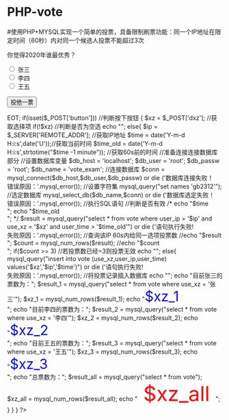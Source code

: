 # PHP-vote
#使用PHP+MYSQL实现一个简单的投票，具备限制刷票功能：同一个IP地址在限定时间（60秒）内对同一个候选人投票不能超过3次
<?php
header("content-type:text/html;charset=gb2312");
print<<<EOT
<!DOCTYPE html PUBLIC "-//W3C//DTD XHTML 1.0 Transitional//EN" "http://www.w3.org/TR/xhtml1/DTD/xhtml1-transitional.dtd">
<!-PHP-exam>
<html xmlns="http://www.w3.org/1999/xhtml">
<head>
<meta http-equiv="Content-Type" content="text/html; charset=gb2312" />
<title>投票系统（防刷票）</title>
</head>

<body>
<form id="form1" name="form1" method="post" action="">
你觉得2020年谁最优秀？
  <p>
    <label>
      <input type="radio" name="dxz" value="张三" id="dxz_0" />
      张三</label>
    <br />
    <label>
      <input type="radio" name="dxz" value="李四" id="dxz_1" />
      李四</label>
    <br />
    <label>
      <input type="radio" name="dxz" value="王五" id="dxz_2" />
      王五</label>
    
    <br />
  </p>
  <input type="submit" name="button" id="button" value="投他一票" />
</form>
</body>
</html>
EOT;
	if(isset($_POST['button']))   //判断按下按钮
	{	$xz = $_POST['dxz'];		//获取选择项
		if(!$xz)					//判断是否为空选
			echo "<script>alert('未选择投票选项！');</script>";
		else{
			$ip = $_SERVER['REMOTE_ADDR'];		//获取IP地址
			$time = date('Y-m-d H:i:s',date('U'));//获取当前时间
			$time_old = date('Y-m-d H:i:s',strtotime("$time -1 minute"));		//获取60s前的时间
			//准备连接连接数据库部分
			//设置数据库变量
			$db_host = 'localhost';
			$db_user = 'root';
			$db_passw = 'root';
			$db_name = 'vote_exam';
			//连接数据库
			$conn = mysql_connect($db_host,$db_user,$db_passw) or die ('数据库连接失败！</br>错误原因：'.mysql_error());			 
			 //设置字符集
			 mysql_query("set names 'gb2312'");			
			//选定数据库
			mysql_select_db($db_name,$conn) or die ('数据库选定失败！</br>错误原因：'.mysql_error());
			//执行SQL语句
			//判断是否有效
			
	/*		echo "$time<br>";
			echo "$time_old<br>";	*/

			$result = mysql_query("select * from vote where user_ip = '$ip' and use_xz = '$xz' and user_time  > '$time_old'") or die ('语句执行失败!</br>失败原因：'.mysql_error());		//查询该IP 60s内给同一选项投票数
			//echo "$result<br>";
			$count = mysql_num_rows($result);
			//echo "$count<br>";
			if($count >= 3)			//若投票数已经=3则投票无效
				echo "<script>alert('来自 $ip 给 $xz 的投票在60s内超过3次，投票无效！');</script>";
			else{
				mysql_query("insert into vote (use_xz,user_ip,user_time) values('$xz','$ip','$time')") or die ('语句执行失败!</br>失败原因：'.mysql_error());		//将投票记录插入数据库
				echo "<script>alert('来自 $ip 给 $xz 的投票有效！');</script>";
				echo "目前张三的票数为：";
				$result_1 = mysql_query("select * from vote where use_xz = '张三'");
				$xz_1 = mysql_num_rows($result_1);
				echo "<font color='blue' size='6'>$xz_1</font><br>";
				echo "目前李四的票数为：";
				$result_2 = mysql_query("select * from vote where use_xz = '李四'");
				$xz_2 = mysql_num_rows($result_2);
				echo "<font color='blue' size='6'>$xz_2</font><br>";
				echo "目前王五的票数为：";
				$result_3 = mysql_query("select * from vote where use_xz = '王五'");
				$xz_3 = mysql_num_rows($result_3);
				echo "<font color='blue' size='6'>$xz_3</font><br>";
				echo "总票数为：";
				$result_all = mysql_query("select * from vote");
				$xz_all = mysql_num_rows($result_all);
				echo "<font color='red' size='10'> $xz_all </font>";
				}

			}
	}
?>
